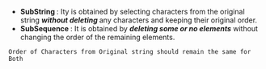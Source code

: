 - <b> SubString </b> : Ity is obtained by selecting characters from the original string <b> _without deleting_ </b> any characters and keeping their original order.
- <b> SubSequence </b> : It is obtained by <b>_deleting some or no elements_</b> without changing the order of the remaining elements.

```
Order of Characters from Original string should remain the same for Both
```